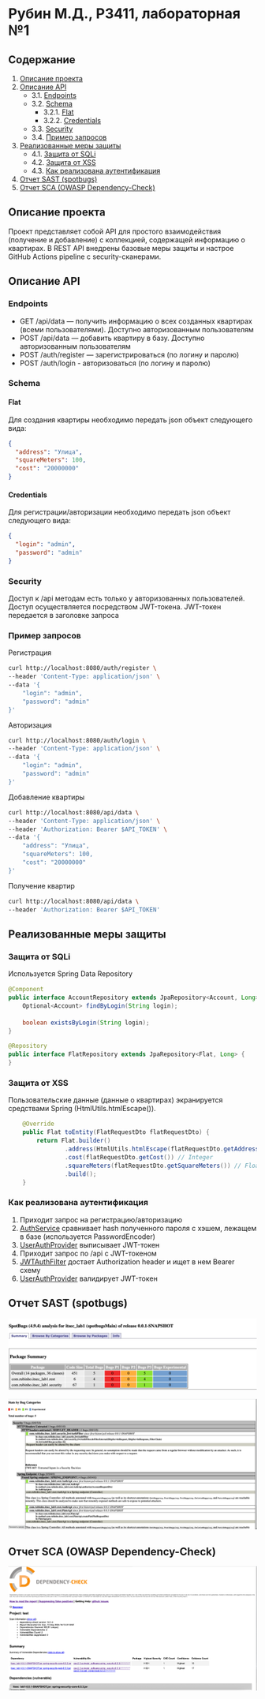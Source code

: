# Рубин М.Д., P3411, лабораторная №1

## Содержание

1. [Описание проекта](#описание-проекта)
2. [Описание API](#описание-api)
    - 3.1. [Endpoints](#endpoints)
    - 3.2. [Schema](#schema)
        - 3.2.1. [Flat](#flat)
        - 3.2.2. [Credentials](#credentials)
    - 3.3. [Security](#security-)
    - 3.4. [Пример запросов](#пример-запросов)
3. [Реализованные меры защиты](#реализованные-меры-защиты)
    - 4.1. [Защита от SQLi](#защита-от-sqli)
    - 4.2. [Защита от XSS](#защита-от-xss)
    - 4.3. [Как реализована аутентификация](#как-реализована-аутентификация)
4. [Отчет SAST (spotbugs)](#отчет-sast-spotbugs)
5. [Отчет SCA (OWASP Dependency-Check)](#отчет-sca-owasp-dependency-check)

## Описание проекта

Проект представляет собой API для простого взаимодействия (получение и добавление) с коллекцией, содержащей информацию 
о квартирах. В REST API внедрены базовые меры защиты и настрое GitHub Actions pipeline с security-сканерами.

## Описание API

### Endpoints

- GET /api/data — получить информацию о всех созданных квартирах (всеми пользователями). Доступно авторизованным пользователям
- POST /api/data — добавить квартиру в базу. Доступно авторизованным пользователям
- POST /auth/register — зарегистрироваться (по логину и паролю)
- POST /auth/login - авторизоваться (по логину и паролю)

### Schema

#### Flat

Для создания квартиры необходимо передать json объект следующего вида:

```json
{
  "address": "Улица",
  "squareMeters": 100,
  "cost": "20000000"
}
```

#### Credentials

Для регистрации/авторизации необходимо передать json объект следующего вида:

```json
{
  "login": "admin",
  "password": "admin"
}
```

### Security 

Доступ к /api методам есть только у авторизованных пользователей. Доступ осуществляется посредством JWT-токена.
JWT-токен передается в заголовке запроса

### Пример запросов

Регистрация
```bash
curl http://localhost:8080/auth/register \
--header 'Content-Type: application/json' \
--data '{
    "login": "admin",
    "password": "admin"
}'
```

Авторизация
```bash
curl http://localhost:8080/auth/login \
--header 'Content-Type: application/json' \
--data '{
    "login": "admin",
    "password": "admin"
}'
```

Добавление квартиры
```bash
curl http://localhost:8080/api/data \
--header 'Content-Type: application/json' \
--header 'Authorization: Bearer $API_TOKEN' \
--data '{
    "address": "Улица",
    "squareMeters": 100,
    "cost": "20000000"
}'
```

Получение квартир
```bash
curl http://localhost:8080/api/data \
--header 'Authorization: Bearer $API_TOKEN'
```

## Реализованные меры защиты

### Защита от SQLi

Используется Spring Data Repository

```java
@Component
public interface AccountRepository extends JpaRepository<Account, Long> {
    Optional<Account> findByLogin(String login);

    boolean existsByLogin(String login);
}
```

```java
@Repository
public interface FlatRepository extends JpaRepository<Flat, Long> {
}
```

### Защита от XSS

Пользовательские данные (данные о квартирах) экранируется средствами Spring (HtmlUtils.htmlEscape()).

```java
    @Override
    public Flat toEntity(FlatRequestDto flatRequestDto) {
        return Flat.builder()
                .address(HtmlUtils.htmlEscape(flatRequestDto.getAddress())) // String
                .cost(flatRequestDto.getCost()) // Integer
                .squareMeters(flatRequestDto.getSquareMeters()) // Float
                .build();
    }
```

### Как реализована аутентификация

1) Приходит запрос на регистрацию/авторизацию
2) [AuthService](src/main/java/com/rubinho/itsec_lab1/services/AuthService.java) 
сравнивает hash полученного пароля с хэшем, лежащем в базе (используется PasswordEncoder)
3) [UserAuthProvider](src/main/java/com/rubinho/itsec_lab1/security/UserAuthProvider.java)
выписывает JWT-токен
4) Приходит запрос по /api с JWT-токеном
5) [JWTAuthFilter](src/main/java/com/rubinho/itsec_lab1/security/JwtAuthFilter.java)
достает Authorization header и ищет в нем Bearer схему
6) [UserAuthProvider](src/main/java/com/rubinho/itsec_lab1/security/UserAuthProvider.java)
   валидирует JWT-токен

## Отчет SAST (spotbugs)

![img.png](img/spotbugs.png)

![img.png](img/spotbugs2.png)

## Отчет SCA (OWASP Dependency-Check)

![img.png](img/depcheck.png)